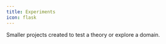 ```yaml
---
title: Experiments
icon: flask
---
```

Smaller projects created to test a theory or explore a domain.

